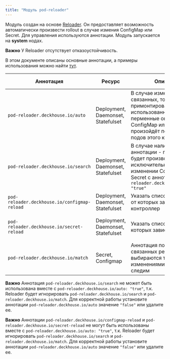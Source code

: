 ```yaml
---
title: "Модуль pod-reloader"
---
```


Модуль создан на основе [Reloader](https://github.com/stakater/Reloader).
Он предоставляет возможность автоматически произвести rollout в случае измения ConfigMap или Secret.
Для управления используются аннотации. Модуль запускается на **system** нодах.

**Важно** У Reloader отсутствует отказоустойчивость.

В этом документе описаны основные аннотации, а примеры использования можно найти [тут](usage.html).

| Аннотация                                    | Ресурс                             | Описание                                                                                                                                                                 | Примеры значений                              |
| -------------------------------------------- | ---------------------------------- | ------------------------------------------------------------------------------------------------------------------------------------------------------------------------ | --------------------------------------------- |
| `pod-reloader.deckhouse.io/auto`             | Deployment, Daemonset, Statefulset | В случае изменения в связанных, то есть примонтированных или использованных как перменные окружения, ConfigMap или Secret произойдёт перезапуск подов этого контроллера. | `"true"`, `"false"`  |
| `pod-reloader.deckhouse.io/search`           | Deployment, Daemonset, Statefulset | В случае наличия этой аннотации - перезапуск будет производиться исключительно при изменении ConfigMap или Secret с аннотацией `pod-reloader.deckhouse.io/match: "true"` | `"true"`, `"false"` |
| `pod-reloader.deckhouse.io/configmap-reload` | Deployment, Daemonset, Statefulset | Указать список ConfigMap от которых зависит контроллер                                                                                                                   | `"some-cm"`, `"some-cm1,some-cm2"` |
| `pod-reloader.deckhouse.io/secret-reload`    | Deployment, Daemonset, Statefulset | Указать список Secret от которых зависит контроллер                                                                                                                      | `"some-secret"`, `"some-secret1,some-secret2"` |
| `pod-reloader.deckhouse.io/match`            | Secret, Configmap                  | Аннотация по которой из связанных ресурсов выбираются те, за изменениями которых мы следим                                                                               | `"true"`, `"false"` |

**Важно** Аннотация `pod-reloader.deckhouse.io/search` не может быть использована вместе с `pod-reloader.deckhouse.io/auto: "true"`, т.к. Reloader будет игнорировать `pod-reloader.deckhouse.io/search` и `pod-reloader.deckhouse.io/match`. Для корректной работы установите аннотации `pod-reloader.deckhouse.io/auto` значение `"false"` или удалите ее.

**Важно** Аннотации `pod-reloader.deckhouse.io/configmap-reload` и `pod-reloader.deckhouse.io/secret-reload` не могут быть использованы вместе с `pod-reloader.deckhouse.io/auto: "true"`, т.к. Reloader будет игнорировать `pod-reloader.deckhouse.io/search` и `pod-reloader.deckhouse.io/match`. Для корректной работы установите аннотации `pod-reloader.deckhouse.io/auto` значение `"false"` или удалите ее.
